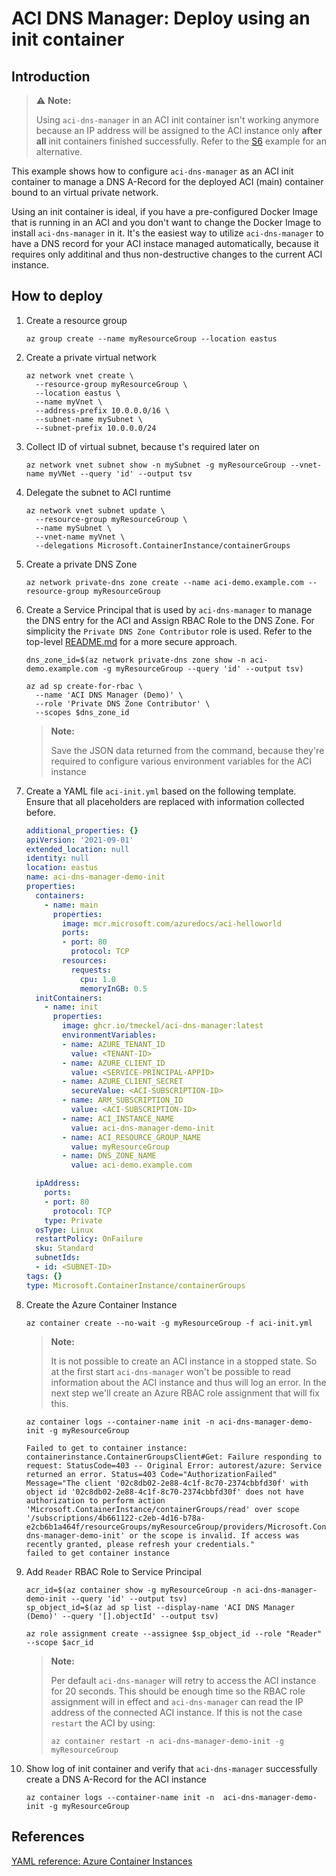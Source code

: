 # ACI DNS Manager: Deploy using an init container

## Introduction

>
> :warning: **Note:**
>
> Using `aci-dns-manager` in an ACI init container isn't working anymore because
> an IP address will be assigned to the ACI instance only **after all** init containers
> finished successfully. Refer to the [S6](../s6/README.md) example for an alternative.
>

This example shows how to configure `aci-dns-manager` as an ACI init container
to manage a DNS A-Record for the deployed ACI (main) container bound to an
virtual private network.

Using an init container is ideal, if you have a pre-configured Docker Image that
is running in an ACI and you don't want to change the Docker Image to install
`aci-dns-manager` in it. It's the easiest way to utilize `aci-dns-manager` to
have a DNS record for your ACI instace managed automatically, because it requires
only additinal and thus non-destructive changes to the current ACI instance.

## How to deploy

1. Create a resource group

    ```shell
    az group create --name myResourceGroup --location eastus
    ```

1. Create a private virtual network

    ```shell
    az network vnet create \
      --resource-group myResourceGroup \
      --location eastus \
      --name myVnet \
      --address-prefix 10.0.0.0/16 \
      --subnet-name mySubnet \
      --subnet-prefix 10.0.0.0/24
    ```

1. Collect ID of virtual subnet, because t's required later on

    ```shell
    az network vnet subnet show -n mySubnet -g myResourceGroup --vnet-name myVNet --query 'id' --output tsv
    ```

1. Delegate the subnet to ACI runtime

    ```shell
    az network vnet subnet update \
      --resource-group myResourceGroup \
      --name mySubnet \
      --vnet-name myVnet \
      --delegations Microsoft.ContainerInstance/containerGroups
    ```

1. Create a private DNS Zone

    ```shell
    az network private-dns zone create --name aci-demo.example.com --resource-group myResourceGroup
    ```

1. Create a Service Principal that is used by `aci-dns-manager` to manage the
   DNS entry for the ACI and Assign RBAC Role to the DNS Zone. For simplicity
   the `Private DNS Zone Contributor` role is used. Refer to the top-level
   [README.md](../../README.md) for a more secure approach.

    ```shell
    dns_zone_id=$(az network private-dns zone show -n aci-demo.example.com -g myResourceGroup --query 'id' --output tsv)
    
    az ad sp create-for-rbac \
      --name 'ACI DNS Manager (Demo)' \
      --role 'Private DNS Zone Contributor' \
      --scopes $dns_zone_id
    ```

    >
    > **Note:**
    >
    > Save the JSON data returned from the command, because they're required to
    > configure various environment variables for the ACI instance
    >

1. Create a YAML file `aci-init.yml` based on the following template. Ensure that all
   placeholders are replaced with information collected before.

    ```yaml
    additional_properties: {}
    apiVersion: '2021-09-01'
    extended_location: null
    identity: null
    location: eastus
    name: aci-dns-manager-demo-init
    properties:
      containers:
        - name: main
          properties:
            image: mcr.microsoft.com/azuredocs/aci-helloworld
            ports:
            - port: 80
              protocol: TCP
            resources:
              requests:
                cpu: 1.0
                memoryInGB: 0.5
      initContainers:
        - name: init
          properties:
            image: ghcr.io/tmeckel/aci-dns-manager:latest
            environmentVariables:
            - name: AZURE_TENANT_ID
              value: <TENANT-ID>
            - name: AZURE_CLIENT_ID
              value: <SERVICE-PRINCIPAL-APPID>
            - name: AZURE_CLIENT_SECRET
              secureValue: <ACI-SUBSCRIPTION-ID>
            - name: ARM_SUBSCRIPTION_ID
              value: <ACI-SUBSCRIPTION-ID>
            - name: ACI_INSTANCE_NAME
              value: aci-dns-manager-demo-init
            - name: ACI_RESOURCE_GROUP_NAME
              value: myResourceGroup
            - name: DNS_ZONE_NAME
              value: aci-demo.example.com

      ipAddress:
        ports:
        - port: 80
          protocol: TCP
        type: Private
      osType: Linux
      restartPolicy: OnFailure
      sku: Standard
      subnetIds:
      - id: <SUBNET-ID>
    tags: {}
    type: Microsoft.ContainerInstance/containerGroups
    ```

1. Create the Azure Container Instance

    ```shell
    az container create --no-wait -g myResourceGroup -f aci-init.yml
    ```

    >
    > **Note:**
    >
    > It is not possible to create an ACI instance in a stopped state. So at the
    > first start `aci-dns-manager` won't be possible to read information about
    > the ACI instance and thus will log an error. In the next step we'll create
    > an Azure RBAC role assignment that will fix this.
    >

    ```shell
    az container logs --container-name init -n aci-dns-manager-demo-init -g myResourceGroup
    ```

    ```logs
    Failed to get to container instance: containerinstance.ContainerGroupsClient#Get: Failure responding to request: StatusCode=403 -- Original Error: autorest/azure: Service returned an error. Status=403 Code="AuthorizationFailed" Message="The client '02c8db02-2e88-4c1f-8c70-2374cbbfd30f' with object id '02c8db02-2e88-4c1f-8c70-2374cbbfd30f' does not have authorization to perform action 'Microsoft.ContainerInstance/containerGroups/read' over scope '/subscriptions/4b661122-c2eb-4d16-b78a-e2cb6b1a464f/resourceGroups/myResourceGroup/providers/Microsoft.ContainerInstance/containerGroups/aci-dns-manager-demo-init' or the scope is invalid. If access was recently granted, please refresh your credentials."
    failed to get container instance
    ```

1. Add `Reader` RBAC Role to Service Principal

    ```shell
    acr_id=$(az container show -g myResourceGroup -n aci-dns-manager-demo-init --query 'id' --output tsv)
    sp_object_id=$(az ad sp list --display-name 'ACI DNS Manager (Demo)' --query '[].objectId' --output tsv)

    az role assignment create --assignee $sp_object_id --role "Reader" --scope $acr_id
    ```

    >
    > **Note:**
    >
    > Per default `aci-dns-manager` will retry to access the ACI instance for 20 seconds.
    > This should be enough time so the RBAC role assignment will in effect and `aci-dns-manager`
    > can read the IP address of the connected ACI instance. If this is not the case `restart` the ACI
    > by using:
    > 
    > `az container restart -n aci-dns-manager-demo-init -g myResourceGroup`
    >

1. Show log of init container and verify that `aci-dns-manager` successfully create a DNS A-Record for the ACI instance

    ```shell
    az container logs --container-name init -n  aci-dns-manager-demo-init -g myResourceGroup
    ```

## References

[YAML reference: Azure Container Instances](https://docs.microsoft.com/en-us/azure/container-instances/container-instances-reference-yaml)
